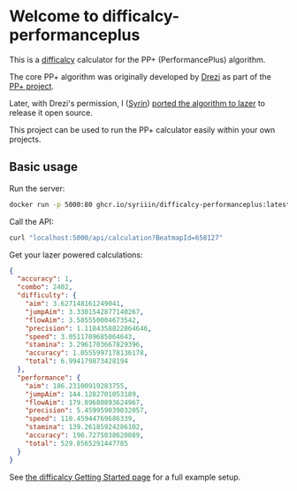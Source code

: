 # Welcome to difficalcy-performanceplus

This is a [difficalcy](https://github.com/Syriiin/difficalcy) calculator for the PP+ (PerformancePlus) algorithm.

The core PP+ algorithm was originally developed by [Drezi](https://osu.ppy.sh/users/3936645) as part of the [PP+ project](https://syrin.me/pp+/).

Later, with Drezi's permission, I ([Syrin](https://osu.ppy.sh/users/5701575)) [ported the algorithm to lazer](https://github.com/Syriiin/osu/tree/performanceplus) to release it open source.

This project can be used to run the PP+ calculator easily within your own projects.

## Basic usage

Run the server:

```sh
docker run -p 5000:80 ghcr.io/syriiin/difficalcy-performanceplus:latest
```

Call the API:

```sh
curl "localhost:5000/api/calculation?BeatmapId=658127"
```

Get your lazer powered calculations:

```json
{
  "accuracy": 1,
  "combo": 2402,
  "difficulty": {
    "aim": 3.627148161249041,
    "jumpAim": 3.3301542877140267,
    "flowAim": 3.585550004673542,
    "precision": 1.1184358822864646,
    "speed": 3.0511709685064643,
    "stamina": 3.2961703667829396,
    "accuracy": 1.0555997178136178,
    "total": 6.994179873428194
  },
  "performance": {
    "aim": 186.23100919283755,
    "jumpAim": 144.1282701053189,
    "flowAim": 179.89680893624967,
    "precision": 5.459959039032057,
    "speed": 110.45944769686339,
    "stamina": 139.26185924286102,
    "accuracy": 196.7275038620089,
    "total": 529.8565291447785
  }
}
```

See [the difficalcy Getting Started page](https://Syriiin.github.io/difficalcy/getting-started.md) for a full example setup.
